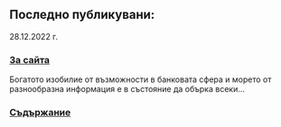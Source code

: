 ## Последно публикувани:

28.12.2022 г.
### [За сайта](intro.md)
Богатото изобилие от възможности в банковата сфера и морето от разнообразна информация е в състояние да обърка всеки...

### [Съдържание](readme.md)